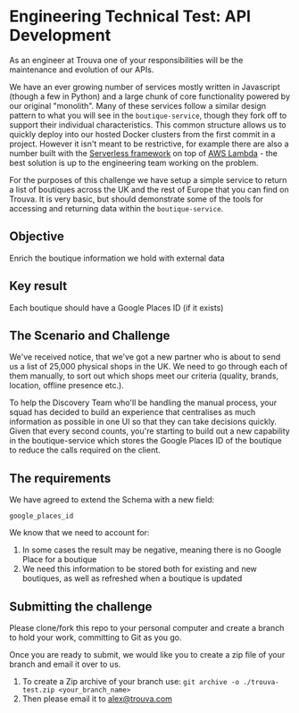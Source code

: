 # Engineering Technical Test: API Development

As an engineer at Trouva one of your responsibilities will be the maintenance and evolution of our APIs.

We have an ever growing number of services mostly written in Javascript (though a few in Python) and a large chunk of core functionality powered by our original "monolith". Many of these services follow a similar design pattern to what you will see in the `boutique-service`, though they fork off to support their individual characteristics. This common structure allows us to quickly deploy into our hosted Docker clusters from the first commit in a project. However it isn't meant to be restrictive, for example there are also a number built with the [Serverless framework](https://serverless.com/) on top of [AWS Lambda](https://aws.amazon.com/lambda/) - the best solution is up to the engineering team working on the problem.

For the purposes of this challenge we have setup a simple service to return a list of boutiques across the UK and the rest of Europe that you can find on Trouva. It is very basic, but should demonstrate some of the tools for accessing and returning data within the `boutique-service`.

## Objective

Enrich the boutique information we hold with external data

## Key result

Each boutique should have a Google Places ID (if it exists)

## The Scenario and Challenge

We've received notice, that we've got a new partner who is about to send us a list of 25,000 physical shops in the UK. We need to go through each of them manually, to sort out which shops meet our criteria (quality, brands, location, offline presence etc.).

To help the Discovery Team who'll be handling the manual process, your squad has decided to build an experience that centralises as much information as possible in one UI so that they can take decisions quickly. Given that every second counts, you're starting to build out a new capability in the boutique-service which stores the Google Places ID of the boutique to reduce the calls required on the client.

## The requirements

We have agreed to extend the Schema with a new field:

```
google_places_id
```

We know that we need to account for:
1. In some cases the result may be negative, meaning there is no Google Place for a boutique
2. We need this information to be stored both for existing and new boutiques, as well as refreshed when a boutique is updated

## Submitting the challenge

Please clone/fork this repo to your personal computer and create a branch to hold your work, committing to Git as you go.

Once you are ready to submit, we would like you to create a zip file of your branch and email it over to us.

1. To create a Zip archive of your branch use: `git archive -o ./trouva-test.zip <your_branch_name>`
2. Then please email it to alex@trouva.com
